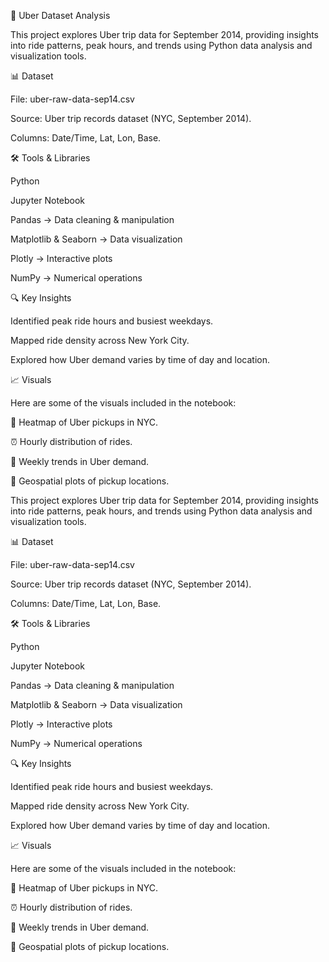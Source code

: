 🚖  Uber Dataset Analysis

This project explores Uber trip data for September 2014, providing insights into ride patterns, peak hours, and trends using Python data analysis and visualization tools.

📊 Dataset

File: uber-raw-data-sep14.csv

Source: Uber trip records dataset (NYC, September 2014).

Columns: Date/Time, Lat, Lon, Base.

🛠️ Tools & Libraries

Python

Jupyter Notebook

Pandas → Data cleaning & manipulation

Matplotlib & Seaborn → Data visualization

Plotly → Interactive plots

NumPy → Numerical operations

🔍 Key Insights

Identified peak ride hours and busiest weekdays.

Mapped ride density across New York City.

Explored how Uber demand varies by time of day and location.

📈 Visuals

Here are some of the visuals included in the notebook:

📍 Heatmap of Uber pickups in NYC.

⏰ Hourly distribution of rides.

📅 Weekly trends in Uber demand.

🌆 Geospatial plots of pickup locations.

This project explores Uber trip data for September 2014, providing insights into ride patterns, peak hours, and trends using Python data analysis and visualization tools.

📊 Dataset

File: uber-raw-data-sep14.csv

Source: Uber trip records dataset (NYC, September 2014).

Columns: Date/Time, Lat, Lon, Base.

🛠️ Tools & Libraries

Python

Jupyter Notebook

Pandas → Data cleaning & manipulation

Matplotlib & Seaborn → Data visualization

Plotly → Interactive plots

NumPy → Numerical operations

🔍 Key Insights

Identified peak ride hours and busiest weekdays.

Mapped ride density across New York City.

Explored how Uber demand varies by time of day and location.

📈 Visuals

Here are some of the visuals included in the notebook:

📍 Heatmap of Uber pickups in NYC.

⏰ Hourly distribution of rides.

📅 Weekly trends in Uber demand.

🌆 Geospatial plots of pickup locations.
